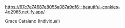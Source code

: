 https://67c7e74687e8055a087a9df6--beautiful-conkies-4d2965.netlify.app/


Grace Catalano (Individual)

